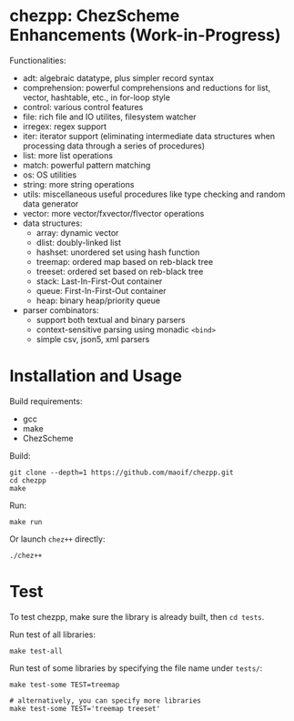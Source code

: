 # chezpp: ChezScheme Enhancements (Work-in-Progress)

Functionalities:

- adt: algebraic datatype, plus simpler record syntax
- comprehension: powerful comprehensions and reductions for list, vector, hashtable, etc., in for-loop style
- control: various control features
- file: rich file and IO utilites, filesystem watcher
- irregex: regex support
- iter: iterator support (eliminating intermediate data structures when processing data through a series of procedures)
- list: more list operations
- match: powerful pattern matching
- os: OS utilities
- string: more string operations
- utils: miscellaneous useful procedures like type checking and random data generator
- vector: more vector/fxvector/flvector operations
- data structures:
  - array: dynamic vector
  - dlist: doubly-linked list
  - hashset: unordered set using hash function
  - treemap: ordered map based on reb-black tree
  - treeset: ordered set based on reb-black tree
  - stack: Last-In-First-Out container
  - queue: First-In-First-Out container
  - heap: binary heap/priority queue
- parser combinators:
  - support both textual and binary parsers
  - context-sensitive parsing using monadic `<bind>`
  - simple csv, json5, xml parsers

# Installation and Usage

Build requirements:

- gcc
- make
- ChezScheme

Build:

```
git clone --depth=1 https://github.com/maoif/chezpp.git
cd chezpp
make
```

Run:

```
make run
```

Or launch `chez++` directly:

```
./chez++
```


# Test

To test chezpp, make sure the library is already built, then `cd tests`.

Run test of all libraries:

```
make test-all
```

Run test of some libraries by specifying the file name under `tests/`:

```
make test-some TEST=treemap

# alternatively, you can specify more libraries
make test-some TEST='treemap treeset'
```
